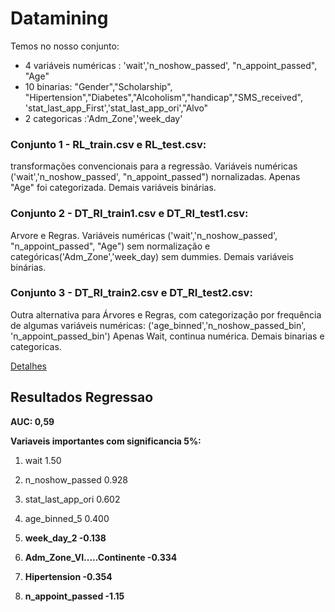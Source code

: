 # Datamining
Temos no nosso conjunto: 
  * 4 variáveis numéricas : 'wait','n_noshow_passed', "n_appoint_passed", "Age" 
  * 10 binarias: "Gender","Scholarship", "Hipertension","Diabetes","Alcoholism","handicap","SMS_received", 'stat_last_app_First','stat_last_app_ori',"Alvo"
  * 2 categoricas :'Adm_Zone','week_day'
  
  
### Conjunto 1 - RL_train.csv e RL_test.csv:
transformações convencionais para a regressão. 
Variáveis numéricas ('wait','n_noshow_passed', "n_appoint_passed") nornalizadas. Apenas "Age" foi categorizada. 
Demais variáveis binárias.

### Conjunto 2 - DT_RI_train1.csv e DT_RI_test1.csv:
Arvore e Regras.
Variáveis numéricas ('wait','n_noshow_passed', "n_appoint_passed", "Age") sem normalização e categóricas('Adm_Zone','week_day) sem dummies. 
Demais variáveis binárias.

### Conjunto 3 - DT_RI_train2.csv e DT_RI_test2.csv:
Outra alternativa para Árvores e Regras, com categorização por frequência de algumas variáveis numéricas:
('age_binned','n_noshow_passed_bin', 'n_appoint_passed_bin')
Apenas Wait, continua numérica. Demais binarias e categoricas.


[Detalhes](StoryTelling.ipynb)


## Resultados Regressao
**AUC: 0,59**
 
 **Variaveis importantes com significancia 5%:**
 

  
 
1. wait                         1.50     
2. n_noshow_passed              0.928    
3. stat_last_app_ori            0.602    
4. age_binned_5                 0.400    
 
5. **week_day_2                   -0.138**    
6. **Adm_Zone_VI.....Continente   -0.334**    
7. **Hipertension                 -0.354** 
8. **n_appoint_passed             -1.15**    
